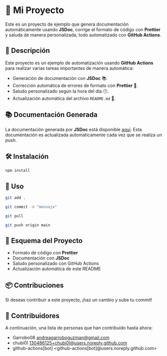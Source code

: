 # 🚀 Mi Proyecto

Este es un proyecto de ejemplo que genera documentación automáticamente usando **JSDoc**, corrige el formato de código con **Prettier** y saluda de manera personalizada, todo automatizado con **GitHub Actions**.

## 🔧 Descripción

Este proyecto es un ejemplo de automatización usando **GitHub Actions** para realizar varias tareas importantes de manera automática:
- Generación de documentación con **JSDoc** 📚.
- Corrección automática de errores de formato con **Prettier** 🔧.
- Saludo personalizado según la hora del día 🕒.
- Actualización automática del archivo `README.md` 📝.

## 📚 Documentación Generada

La documentación generada por **JSDoc** está disponible [aquí](./docs_output/index.html). Esta documentación es actualizada automáticamente cada vez que se realiza un push.

## 🛠️ Instalación

```bash
npm install
```

## 🚀 Uso

```bash
git add .
```

```bash
git commit -m "mensaje"
```

```bash
git pull
```

```bash
git push origin main
```

## 📝 Esquema del Proyecto

- Formato de código con **Prettier**
- Documentación con **JSDoc**
- Saludo personalizado con GitHub Actions
- Actualización automática de este README

## 📦 Contribuciones

Si deseas contribuir a este proyecto, ¡haz un cambio y sube tu commit! 

## 🙌 Contribuidores


A continuación, una lista de personas que han contribuido hasta ahora:

- Garrobo08 <andreagarroboguzman@gmail.com>
- chubi0l <130486125+chubi0l@users.noreply.github.com>
- github-actions[bot] <github-actions[bot]@users.noreply.github.com>
